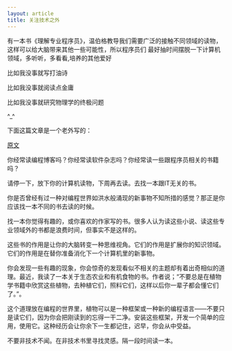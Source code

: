 ```yaml
---
layout: article
title: 关注技术之外
---
```

有一本书《理解专业程序员》，温伯格教导我们需要广泛的接触不同领域的读物，这样可以给大脑带来其他一些可能性，所以程序员们
最好抽时间摆脱一下计算机领域，多听听，多看看,培养的其他爱好

比如我没事就写打油诗

比如我没事就阅读点金庸

比如我没事就研究物理学的终极问题

^_^

下面这篇文章是一个老外写的：

[原文](https://chodounsky.net/2013/11/22/read-a-non-technical-book/)


你经常读编程博客吗？你经常读软件杂志吗？你经常读一些跟程序员相关的书籍吗？

请停一下，放下你的计算机读物，下周再去读。去找一本跟IT无关的书。

你是否曾经有过一种对编程世界如洪水般涌现的新事物不知所措的感觉？那正是你应该找一本不同的书去读的时候。

找一本你觉得有趣的，或你喜欢的作家写的书。很多人认为读这些小说、读这些专业领域外的书都是浪费时间，但事实不是这样的。

这些书的作用是让你的大脑转变一种思维视角。它们的作用是扩展你的知识领域。它们的作用是在替你准备消化下一个计算机里的新事物。

你会发现一些有趣的现象，你会惊奇的发现看似不相关的主题却有着出奇相似的道理。最近，我读了一本关于生态农业和有机食物的书。作者说；“不要总是在植物学书籍中欣赏这些植物，去种植它们，照料它们，这样以后你一辈子都会懂它们了。”。

这个道理放在编程的世界里，植物可以是一种框架或一种新的编程语言——不要只是读它们，因为你会把刚读到的忘得一干二净。安装这些框架，开发一个简单的应用，使用它。这种经历会让你余下一生都记住，迟早，你会从中受益。

不要非技术不闻。在非技术书里寻找灵感。隔一段时间读一本。
